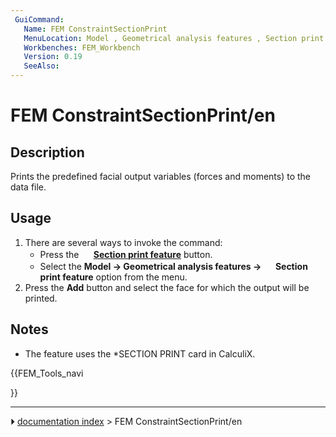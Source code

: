 ```yaml
---
 GuiCommand:
   Name: FEM ConstraintSectionPrint
   MenuLocation: Model , Geometrical analysis features , Section print feature
   Workbenches: FEM_Workbench
   Version: 0.19
   SeeAlso: 
---
```


# FEM ConstraintSectionPrint/en

## Description

Prints the predefined facial output variables (forces and moments) to the data file.

## Usage

1.  There are several ways to invoke the command:
    -   Press the **<img src="images/FEM_ConstraintSectionPrint.svg" width=16px> [Section print feature](FEM_ConstraintSectionPrint.md)** button.
    -   Select the **Model → Geometrical analysis features → <img src="images/FEM_ConstraintSectionPrint.svg" width=16px> Section print feature** option from the menu.
2.  Press the **Add** button and select the face for which the output will be printed.

## Notes

-   The feature uses the \*SECTION PRINT card in CalculiX.





{{FEM_Tools_navi

}}



---
⏵ [documentation index](../README.md) > FEM ConstraintSectionPrint/en
